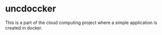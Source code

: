 # uncdoccker
This is a part of the cloud computing project where a simple application is created in docker.
